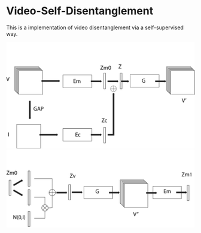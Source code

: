 # Video-Self-Disentanglement

This is a implementation of video disentanglement via a self-supervised way.

![image](https://github.com/antony0621/Video-Self-Disentanglement/blob/master/images/Fig_1.jpg)
![image](https://github.com/antony0621/Video-Self-Disentanglement/blob/master/images/Fig_2.jpg)
